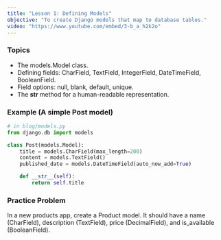 ```yaml
---
title: "Lesson 1: Defining Models"
objective: "To create Django models that map to database tables."
video: "https://www.youtube.com/embed/3-b_a_h2k2o"
---
```


### Topics

- The models.Model class.
- Defining fields: CharField, TextField, IntegerField, DateTimeField, BooleanField.
- Field options: null, blank, default, unique.
- The __str__ method for a human-readable representation.

### Example (A simple Post model)

```python
# in blog/models.py
from django.db import models

class Post(models.Model):
    title = models.CharField(max_length=200)
    content = models.TextField()
    published_date = models.DateTimeField(auto_now_add=True)

    def __str__(self):
        return self.title
```

### Practice Problem

In a new products app, create a Product model. It should have a name (CharField), description (TextField), price (DecimalField), and is_available (BooleanField).
